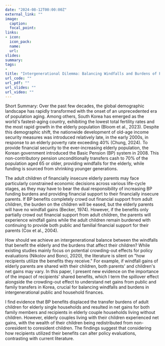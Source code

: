 ```yaml
---
date: "2024-08-12T00:00:00Z"
external_link: ""
image:
  caption: 
  focal_point:  
links:
- icon:  
  icon_pack:  
  name:  
  url:  
slides:  
summary:  
tags:
- 
title: "Intergenerational Dilemma: Balancing Windfalls and Burdens of Public Transfers in Korea"
url_code: ""
url_pdf: ""
url_slides: ""
url_video: ""
---
```


Short Summary: Over the past few decades, the global demographic landscape has rapidly transformed with the onset of an unprecedented era of population aging. Among others, South Korea has emerged as the world's fastest-aging country, exhibiting the lowest total fertility rates and the most rapid growth
in the elderly population (Bloom et al., 2023). Despite this demographic shift, the nationwide development of old-age income security measures was introduced relatively late, in the early 2000s, in response to an elderly poverty rate exceeding 40% (Chung, 2024). To provide financial security to the ever-increasing elderly population, the Korean government introduced the Basic Pension (BP) system in 2008. This non-contributory pension unconditionally transfers cash to 70% of the population aged 65 or older, providing windfalls for the elderly, while funding is sourced from shrinking younger generations.

The adult children of financially insecure elderly parents may face particularly constrained economic decisions across various life-cycle stages, as they may have to bear the dual responsibility of increasing BP funding burdens and providing financial support to their financially insecure parents. If BP benefits completely crowd out financial support from adult children, the burden on the children will be eased, but the elderly parents will have no windfall gains (Becker, 1974).
However, if the benefits only partially crowd out financial support from adult children, the parents will experience windfall gains while the adult children remain burdened with continuing to provide both public and familial financial support for their parents (Cox et al., 2004). 

How should we achieve an intergenerational balance between the windfalls that benefit the elderly and the burdens that affect their children? While existing studies mainly focus on potential crowding-out effects for policy evaluations (Nikolov and Bonci, 2020), the literature is silent on "how recipients utilize the benefits they receive." For example, if windfall gains of elderly parents are shared with their children, both parents' and children's net gains may vary. In this paper, I present new evidence on the importance of the impact of recipients' shared benefits, which I term the spillover effect alongside the crowding-out effect to understand net gains from public and family transfers in Korea, crucial for balancing windfalls and burdens in intergenerational public and household finances. 

I find evidence that BP benefits displaced the transfer burdens of adult children
for elderly single households and resulted in net gains for both family members and recipients in elderly couple households living without children. However, elderly couples living with their children experienced net gains, with the wealth of their children being redistributed from non-coresident to coresident children. The findings suggest that considering how recipients utilized their benefits can alter policy evaluations, contrasting with current literature.
